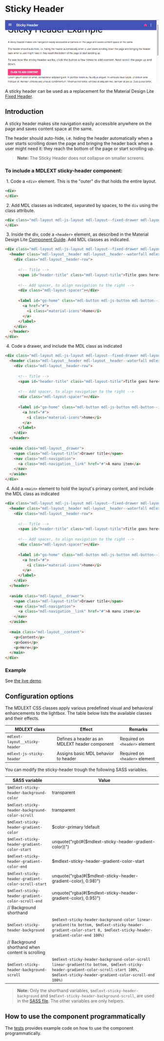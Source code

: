 # Sticky Header

![Sticky Header](../../etc/sticky-header.png)

A sticky header can be used as a replacement for the Material Design Lite 
[Fixed Header](https://github.com/google/material-design-lite/tree/master/src/layout#examples).

## Introduction
A sticky header makes site navigation easily accessible anywhere on the page and saves content space at the same.

The header should auto-hide, i.e. hiding the header automatically when a user starts scrolling down the page and 
bringing the header back when a user might need it: they reach the bottom of the page or start scrolling up.

>**Note:** The Sticky Header does not collapse on smaller screens.

### To include a MDLEXT **sticky-header** component:

&nbsp;1. Code a `<div>` element. This is the "outer" div that holds the entire layout.
```html
<div>
</div>
```

&nbsp;2. Add MDL classes as indicated, separated by spaces, to the `div` using the class attribute.
```html
<div class="mdl-layout mdl-js-layout mdl-layout--fixed-drawer mdl-layout--fixed-header">
</div>
```

&nbsp;3. Inside the div, code a `<header>` element, as described in the Material Design Lite 
[Component Guide](https://getmdl.io/components/index.html#layout-section/layout). Add MDL classes as indicated.
```html
<div class="mdl-layout mdl-js-layout mdl-layout--fixed-drawer mdl-layout--fixed-header">
  <header class="mdl-layout__header mdl-layout__header--waterfall mdlext-layout__sticky-header mdlext-js-sticky-header">
    <div class="mdl-layout__header-row">
  
      <!-- Title -->
      <span id="header-title" class="mdl-layout-title">Title goes here</span>
  
      <!-- Add spacer, to align navigation to the right -->
      <div class="mdl-layout-spacer"></div>
  
      <label id="go-home" class="mdl-button mdl-js-button mdl-button--icon mdl-button--colored">
        <a href="#">
          <i class="material-icons">home</i>
        </a>
      </label>
    </div>
  </header>
</div>
```

&nbsp;4. Code a drawer, and include the MDL class as indicated
```html
<div class="mdl-layout mdl-js-layout mdl-layout--fixed-drawer mdl-layout--fixed-header">
  <header class="mdl-layout__header mdl-layout__header--waterfall mdlext-layout__sticky-header mdlext-js-sticky-header">
    <div class="mdl-layout__header-row">
  
      <!-- Title -->
      <span id="header-title" class="mdl-layout-title">Title goes here</span>
  
      <!-- Add spacer, to align navigation to the right -->
      <div class="mdl-layout-spacer"></div>
  
      <label id="go-home" class="mdl-button mdl-js-button mdl-button--icon mdl-button--colored">
        <a href="#">
          <i class="material-icons">home</i>
        </a>
      </label>
    </div>
  </header>

  <aside class="mdl-layout__drawer">
    <span class="mdl-layout-title">Drawer title</span>
    <nav class="mdl-navigation">
      <a class="mdl-navigation__link" href="#">A manu item</a>
    </nav>
  </aside>
</div>
```

&nbsp;4. Add a `<main>` element to hold the layout's primary content, and include the MDL class as indicated
```html
<div class="mdl-layout mdl-js-layout mdl-layout--fixed-drawer mdl-layout--fixed-header">
  <header class="mdl-layout__header mdl-layout__header--waterfall mdlext-layout__sticky-header mdlext-js-sticky-header">
    <div class="mdl-layout__header-row">
  
      <!-- Title -->
      <span id="header-title" class="mdl-layout-title">Title goes here</span>
  
      <!-- Add spacer, to align navigation to the right -->
      <div class="mdl-layout-spacer"></div>
  
      <label id="go-home" class="mdl-button mdl-js-button mdl-button--icon mdl-button--colored">
        <a href="#">
          <i class="material-icons">home</i>
        </a>
      </label>
    </div>
  </header>

  <aside class="mdl-layout__drawer">
    <span class="mdl-layout-title">Drawer title</span>
    <nav class="mdl-navigation">
      <a class="mdl-navigation__link" href="#">A manu item</a>
    </nav>
  </aside>
  
  <main class="mdl-layout__content">
    <p>Content</p>
    <p>Goes</p>
    <p>Here</p>
  </main>  
</div>
```

### Example
See [the live demo](http://leifoolsen.github.io/mdl-ext/demo/sticky-header.html)


## Configuration options

The MDLEXT CSS classes apply various predefined visual and behavioral enhancements to the lightbox.
The table below lists the available classes and their effects.

| MDLEXT class | Effect | Remarks |
|--------------|--------|---------|
| `mdlext-layout__sticky-header` | Defines a header as an MDLEXT header component | Required on `<header>` element |
| `mdlext-js-sticky-header` | Assigns basic MDL behavior to header | Required on `<header>` element |


You can modify the sticky-header trough the following SASS variables.

| SASS variable  | Value |
|----------------|-------|
| `$mdlext-sticky-header-background-color`            | transparent |
| `$mdlext-sticky-header-background-color-scroll`     | transparent |
| `$mdlext-sticky-header-gradient-color`              | $color-primary !default |
| `$mdlext-sticky-header-gradient-color-start`        | unquote("rgb(#{$mdlext-sticky-header-gradient-color})") |
| `$mdlext-sticky-header-gradient-color-end`          | $mdlext-sticky-header-gradient-color-start |
| `$mdlext-sticky-header-gradient-color-scroll-start` | unquote("rgba(#{$mdlext-sticky-header-gradient-color}, 0.98)") |
| `$mdlext-sticky-header-gradient-color-scroll-end`   | unquote("rgba(#{$mdlext-sticky-header-gradient-color}, 0.95)") |
| // Background shorthand                             | |
| `$mdlext-sticky-header-background`                  | `$mdlext-sticky-header-background-color linear-gradient(to bottom, $mdlext-sticky-header-gradient-color-start 0, $mdlext-sticky-header-gradient-color-end 100%)` |
| // Background shorthand when content is scrolling   | |
| `$mdlext-sticky-header-background-scroll`           | `$mdlext-sticky-header-background-color-scroll linear-gradient(to bottom, $mdlext-sticky-header-gradient-color-scroll-start 100%, $mdlext-sticky-header-gradient-color-scroll-end 100%)`|

>**Note:** Only the shorthand variables, `$mdlext-sticky-header-background` and `$mdlext-sticky-header-background-scroll`, 
are used in the [SASS file](./_sticky-header.scss). The other variables are only helpers.

## How to use the component programmatically
The [tests](../../test/sticky-header/sticky-header.spec.js) provides example code on how to use the component programmatically.

